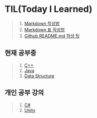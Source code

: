 TIL(Today I Learned) 
======================

> 1. [Markdown 작성법](https://gist.github.com/ihoneymon/652be052a0727ad59601)
> 2. [Markdown 표 작성법](https://github.com/inasie/inasie.github.io/blob/master/_posts/2018-11-25-%EB%A7%88%ED%81%AC%EB%8B%A4%EC%9A%B4-%ED%91%9C-%EB%A7%8C%EB%93%A4%EA%B8%B0.md)
> 3. [Github README.md 작성 팁](https://lsh424.tistory.com/37)


현재 공부중
-----------
> 1. [C++](https://github.com/BangYunseo/TIL/tree/main/Cpp)
> 2. [Java](https://github.com/BangYunseo/TIL/tree/main/Java)
> 3. [Data Structure](https://github.com/BangYunseo/TIL/tree/main/CS/Data%20Structure)


개인 공부 강의
---------------
> 1. [C#](https://www.inflearn.com/course/c-sharp-%EC%B2%98%EC%9D%8C%EB%B6%80%ED%84%B0-%EB%B0%B0%EC%9A%B0%EA%B8%B0)
> 2. [Unity](https://www.inflearn.com/course/%EC%9C%A0%EB%8B%88%ED%8B%B0-%EA%B2%8C%EC%9E%84%EA%B0%9C%EB%B0%9C-%ED%8C%8C%ED%8A%B81-2/dashboard)

